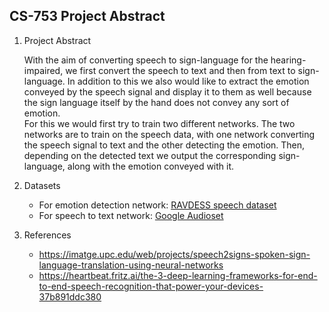 ## CS-753 Project Abstract

1. Project Abstract

	With the aim of converting speech to sign-language for the hearing-impaired, we first convert the speech to text and then from text to sign-language. In addition to this we also would like to extract the emotion conveyed by the speech signal and display it to them as well because the sign language itself by the hand does not convey any sort of emotion.  
	For this we would first try to train two different networks. The two networks are to train on the speech data, with one network converting the speech signal to text and the other detecting the emotion. Then, depending on the detected text we output the corresponding sign-language, along with the emotion conveyed with it.  

2. Datasets

	- For emotion detection network: [RAVDESS speech dataset](https://doi.org/10.1371/journal.pone.0196391)  
	- For speech to text network: [Google Audioset](https://research.google.com/audioset/)  
	
3. References
	- https://imatge.upc.edu/web/projects/speech2signs-spoken-sign-language-translation-using-neural-networks
	- https://heartbeat.fritz.ai/the-3-deep-learning-frameworks-for-end-to-end-speech-recognition-that-power-your-devices-37b891ddc380
